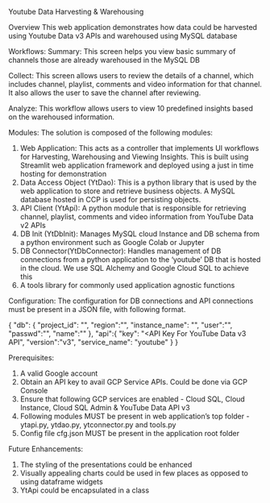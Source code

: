 Youtube Data Harvesting & Warehousing 

Overview
This web application demonstrates how data could be harvested using Youtube Data v3 APIs and warehoused using MySQL database

Workflows:
  Summary:
    This screen helps you view basic summary of channels those are already warehoused in the MySQL DB
  
  Collect:
    This screen allows users to review the details of a channel, which includes channel, playlist, comments and video information for that channel. It also allows the user to save the channel after reviewing.
 
  Analyze:
    This workflow allows users to view 10 predefined insights based on the warehoused information.

Modules:
The solution is composed of the following modules:
  1. Web Application: This acts as a controller that implements UI workflows for Harvesting, Warehousing and Viewing Insights. This is built using Streamlit web application framework and deployed using a just in time hosting for demonstration
  2. Data Access Object (YtDao): This is a python library that is used by the web application to store and retrieve business objects. A MySQL database hosted in CCP is used for persisting objects.
  3. API Client (YtApi): A python module that is responsible for retrieving channel, playlist, comments and video information from YouTube Data v2 APIs
  4. DB Init (YtDbInit):  Manages MySQL cloud Instance and DB schema from a python environment such as Google Colab or Jupyter
  5. DB Connector(YtDbConnector): Handles management of DB connections from a python application to the ‘youtube’ DB that is hosted in the cloud. We use SQL Alchemy and Google Cloud SQL to achieve this 
  6. A tools library for commonly used application agnostic functions

Configuration:
The configuration for DB connections and API connections must be present in a JSON file, with following format.

{
  "db": {
	"project_id": "<Your GCP Project ID>",
	"region":"<GCP Region>",
	"instance_name": "<GCP Instance>",
	"user":"<DB User>",
	"passwd":"<DB Password>",
	"name":"<DB Name>"
  },
  "api":{
	"key": "<API Key For YouTube Data v3 API",
	"version":"v3",
	"service_name": "youtube"
  }
}

Prerequisites:
  1. A valid Google account
  2. Obtain an API  key to avail GCP Service APIs. Could be done via GCP Console
  3. Ensure that following GCP services are enabled - Cloud SQL, Cloud Instance, Cloud SQL Admin & YouTube Data API v3
  4. Following modules MUST be present in web application’s top folder - ytapi.py, ytdao.py, ytconnector.py and tools.py
  5. Config file cfg.json MUST be present in the application root folder

Future Enhancements:
  1. The styling of the presentations could be enhanced
  2. Visually appealing charts could be used in few places as opposed to using dataframe widgets
  3. YtApi could be encapsulated in a class
